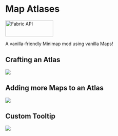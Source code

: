 # Map Atlases

<a href="https://www.curseforge.com/minecraft/mc-mods/fabric-api"><img src="https://i.imgur.com/Ol1Tcf8.png" width="149" height="50" title="Fabric API" alt="Fabric API"></a>

A vanilla-friendly Minimap mod using vanilla Maps!

## Crafting an Atlas
![](https://i.imgur.com/vAMa0XF.png)

## Adding more Maps to an Atlas
![](https://i.imgur.com/rIQxD2U.png)

## Custom Tooltip
![](https://i.imgur.com/XZqmjJT.png)
